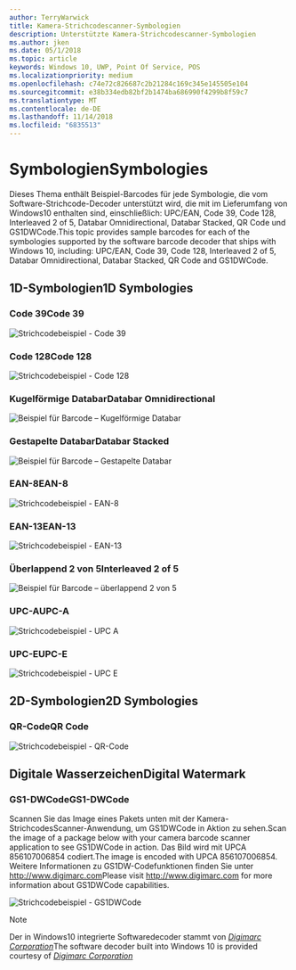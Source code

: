 ```yaml
---
author: TerryWarwick
title: Kamera-Strichcodescanner-Symbologien
description: Unterstützte Kamera-Strichcodescanner-Symbologien
ms.author: jken
ms.date: 05/1/2018
ms.topic: article
keywords: Windows 10, UWP, Point Of Service, POS
ms.localizationpriority: medium
ms.openlocfilehash: c74e72c826687c2b21284c169c345e145505e104
ms.sourcegitcommit: e38b334edb82bf2b1474ba686990f4299b8f59c7
ms.translationtype: MT
ms.contentlocale: de-DE
ms.lasthandoff: 11/14/2018
ms.locfileid: "6835513"
---
```

# <a name="symbologies"></a><span data-ttu-id="bab97-104">Symbologien</span><span class="sxs-lookup"><span data-stu-id="bab97-104">Symbologies</span></span>
<span data-ttu-id="bab97-105">Dieses Thema enthält Beispiel-Barcodes für jede Symbologie, die vom Software-Strichcode-Decoder unterstützt wird, die mit im Lieferumfang von Windows10 enthalten sind, einschließlich: UPC/EAN, Code 39, Code 128, Interleaved 2 of 5, Databar Omnidirectional, Databar Stacked, QR Code und GS1DWCode.</span><span class="sxs-lookup"><span data-stu-id="bab97-105">This topic provides sample barcodes for each of the symbologies supported by the software barcode decoder that ships with Windows 10, including: UPC/EAN, Code 39, Code 128, Interleaved 2 of 5, Databar Omnidirectional, Databar Stacked, QR Code and GS1DWCode.</span></span>

## <a name="1d-symbologies"></a><span data-ttu-id="bab97-106">1D-Symbologien</span><span class="sxs-lookup"><span data-stu-id="bab97-106">1D Symbologies</span></span>

### <a name="code-39"></a><span data-ttu-id="bab97-107">Code 39</span><span class="sxs-lookup"><span data-stu-id="bab97-107">Code 39</span></span>
![Strichcodebeispiel - Code 39](images/pos/sample-barcode-code39.png)

### <a name="code-128"></a><span data-ttu-id="bab97-109">Code 128</span><span class="sxs-lookup"><span data-stu-id="bab97-109">Code 128</span></span>
![Strichcodebeispiel - Code 128](images/pos/sample-barcode-code128.png)

### <a name="databar-omnidirectional"></a><span data-ttu-id="bab97-111">Kugelförmige Databar</span><span class="sxs-lookup"><span data-stu-id="bab97-111">Databar Omnidirectional</span></span>
![Beispiel für Barcode – Kugelförmige Databar](images/pos/sample-barcode-databar-omnidirectional.png) 
### <a name="databar-stacked"></a><span data-ttu-id="bab97-113">Gestapelte Databar</span><span class="sxs-lookup"><span data-stu-id="bab97-113">Databar Stacked</span></span>
![Beispiel für Barcode – Gestapelte Databar](images/pos/sample-barcode-databar-stacked.png)

### <a name="ean-8"></a><span data-ttu-id="bab97-115">EAN-8</span><span class="sxs-lookup"><span data-stu-id="bab97-115">EAN-8</span></span>
![Strichcodebeispiel - EAN-8](images/pos/sample-barcode-ean8.png)

### <a name="ean-13"></a><span data-ttu-id="bab97-117">EAN-13</span><span class="sxs-lookup"><span data-stu-id="bab97-117">EAN-13</span></span>
![Strichcodebeispiel - EAN-13](images/pos/sample-barcode-ean13.png)

### <a name="interleaved-2-of-5"></a><span data-ttu-id="bab97-119">Überlappend 2 von 5</span><span class="sxs-lookup"><span data-stu-id="bab97-119">Interleaved 2 of 5</span></span>
![Beispiel für Barcode – überlappend 2 von 5](images/pos/sample-barcode-interleaved-2-of-5.png)

### <a name="upc-a"></a><span data-ttu-id="bab97-121">UPC-A</span><span class="sxs-lookup"><span data-stu-id="bab97-121">UPC-A</span></span>
![Strichcodebeispiel - UPC A](images/pos/sample-barcode-upca.png)

### <a name="upc-e"></a><span data-ttu-id="bab97-123">UPC-E</span><span class="sxs-lookup"><span data-stu-id="bab97-123">UPC-E</span></span>
![Strichcodebeispiel - UPC E](images/pos/sample-barcode-upce.png)

## <a name="2d-symbologies"></a><span data-ttu-id="bab97-125">2D-Symbologien</span><span class="sxs-lookup"><span data-stu-id="bab97-125">2D Symbologies</span></span>
### <a name="qr-code"></a><span data-ttu-id="bab97-126">QR-Code</span><span class="sxs-lookup"><span data-stu-id="bab97-126">QR Code</span></span>
![Strichcodebeispiel - QR-Code](images/pos/sample-barcode-qrcode.png)

## <a name="digital-watermark"></a><span data-ttu-id="bab97-128">Digitale Wasserzeichen</span><span class="sxs-lookup"><span data-stu-id="bab97-128">Digital Watermark</span></span>
### <a name="gs1-dwcode"></a><span data-ttu-id="bab97-129">GS1-DWCode</span><span class="sxs-lookup"><span data-stu-id="bab97-129">GS1-DWCode</span></span>

<span data-ttu-id="bab97-130">Scannen Sie das Image eines Pakets unten mit der Kamera-StrichcodesScanner-Anwendung, um GS1DWCode in Aktion zu sehen.</span><span class="sxs-lookup"><span data-stu-id="bab97-130">Scan the image of a package below with your camera barcode scanner application to see GS1DWCode in action.</span></span>  <span data-ttu-id="bab97-131">Das Bild wird mit UPCA 856107006854 codiert.</span><span class="sxs-lookup"><span data-stu-id="bab97-131">The image is encoded with UPCA 856107006854.</span></span>  <span data-ttu-id="bab97-132">Weitere Informationen zu GS1DW-Codefunktionen finden Sie unter http://www.digimarc.com</span><span class="sxs-lookup"><span data-stu-id="bab97-132">Please visit http://www.digimarc.com for more information about GS1DWCode capabilities.</span></span>

![Strichcodebeispiel - GS1DWCode](images/pos/rice-box-v7.jpg)

> [!NOTE]
> <span data-ttu-id="bab97-134">Der in Windows10 integrierte Softwaredecoder stammt von [*Digimarc Corporation*](https://www.digimarc.com/)</span><span class="sxs-lookup"><span data-stu-id="bab97-134">The software decoder built into Windows 10 is provided courtesy of  [*Digimarc Corporation*](https://www.digimarc.com/)</span></span>

